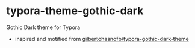 # typora-theme-gothic-dark
Gothic Dark theme for Typora

- inspired and motified from [gilbertohasnofb/typora-gothic-dark-theme](https://github.com/gilbertohasnofb/typora-gothic-dark-theme)